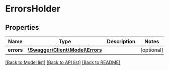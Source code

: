 # ErrorsHolder

## Properties
Name | Type | Description | Notes
------------ | ------------- | ------------- | -------------
**errors** | [**\Swagger\Client\Model\Errors**](Errors.md) |  | [optional] 

[[Back to Model list]](../../README.md#documentation-for-models) [[Back to API list]](../../README.md#documentation-for-api-endpoints) [[Back to README]](../../README.md)

